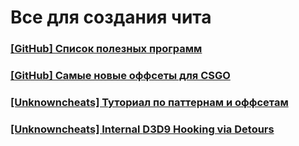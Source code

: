 # Все для создания чита

### [\[GitHub\] Список полезных программ](https://github.com/dsasmblr/game-hacking)
### [\[GitHub\] Самые новые оффсеты для CSGO](https://github.com/frk1/hazedumper)

### [\[Unknowncheats\] Туториал по паттернам и оффсетам](https://www.unknowncheats.me/wiki/C%2B%2B:Understanding_the_pattern_scanning_concept)
### [\[Unknowncheats\] Internal **D3D9 Hooking via Detours**](https://www.mpgh.net/forum/showthread.php?t=371082)

